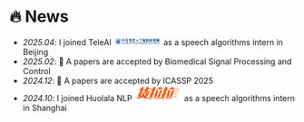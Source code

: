 # 🔥 News
- *2025.04*: I joined TeleAI  <img src='./images/teleai.png' style='width: 6em;'> as a speech algorithms intern in Beijing
- *2025.02*: 🎉 A papers are accepted by Biomedical Signal Processing and Control
- *2024.12*: 🎉 A papers are accepted by ICASSP 2025
- *2024.10*: I joined Huolala NLP  <img src='./images/huolala.png' style='width: 6em;'> as a speech algorithms intern in Shanghai
